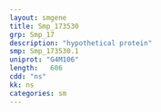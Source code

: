 ```yaml
---
layout: smgene
title: Smp_173530
grp: Smp_17
description: "hypothetical protein"
smp: Smp_173530.1
uniprot: "G4M106"
length:   606
cdd: "ns"
kk: ns
categories: sm
---
```

